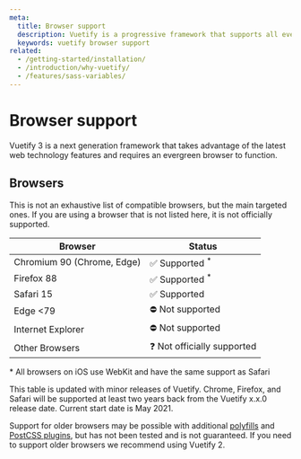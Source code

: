 ```yaml
---
meta:
  title: Browser support
  description: Vuetify is a progressive framework that supports all evergreen browsers.
  keywords: vuetify browser support
related:
  - /getting-started/installation/
  - /introduction/why-vuetify/
  - /features/sass-variables/
---
```


# Browser support

Vuetify 3 is a next generation framework that takes advantage of the latest web technology features and requires an evergreen browser to function.

<entry />

## Browsers

This is not an exhaustive list of compatible browsers, but the main targeted ones. If you are using a browser that is not listed here, it is not officially supported.

| Browser                    | Status                     |
|----------------------------|----------------------------|
| Chromium 90 (Chrome, Edge) | ✅ Supported <sup>*</sup>   |
| Firefox 88                 | ✅ Supported <sup>*</sup>   |
| Safari 15                  | ✅ Supported                |
| Edge <79                   | ⛔ Not supported            |
| Internet Explorer          | ⛔ Not supported            |
| Other Browsers             | ❓ Not officially supported |

<p class="text-caption">* All browsers on iOS use WebKit and have the same support as Safari</p>

This table is updated with minor releases of Vuetify. Chrome, Firefox, and Safari will be supported at least two years back from the Vuetify x.x.0 release date.
Current start date is May 2021.

Support for older browsers may be possible with additional [polyfills](https://polyfill.io/v3/) and [PostCSS plugins](https://github.com/csstools/postcss-plugins/tree/main/plugins/postcss-logical), but has not been tested and is not guaranteed. If you need to support older browsers we recommend using Vuetify 2.
